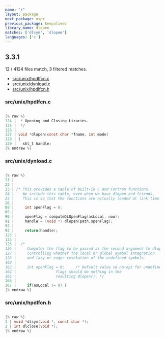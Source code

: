 ```yaml
---
name: "r"
layout: package
next_package: nspr
previous_package: keepalived
library_name: dlopen
matches: ['dlsym', 'dlopen']
languages: ['c']
---
```

## 3.3.1
12 / 4124 files match, 3 filtered matches.

 - [src/unix/hpdlfcn.c](#srcunixhpdlfcnc)
 - [src/unix/dynload.c](#srcunixdynloadc)
 - [src/unix/hpdlfcn.h](#srcunixhpdlfcnh)

### src/unix/hpdlfcn.c

```c

{% raw %}
124 |  * Opening and Closing Liraries.
125 |  */
126 | 
127 | void *dlopen(const char *fname, int mode)
128 | {
129 |   shl_t handle;
{% endraw %}

```
### src/unix/dynload.c

```c

{% raw %}
21 | 
22 | 
23 | /* This provides a table of built-in C and Fortran functions.
24 |    We include this table, even when we have dlopen and friends.
25 |    This is so that the functions are actually loaded at link time. */
26 | 
88 |     int openFlag = 0;
89 | 
90 |     openFlag = computeDLOpenFlag(asLocal, now);
91 |     handle = (void *) dlopen(path,openFlag);
92 | 
93 |     return(handle);
123 | 
124 | 
125 |  /*
126 |     Computes the flag to be passed as the second argument to dlopen(),
127 |     controlling whether the local or global symbol integration
128 |     and lazy or eager resolution of the undefined symbols.
162 | 
163 |     int openFlag = 0;		/* Default value so no-ops for undefined
164 | 				   flags should do nothing in the
165 | 				   resulting dlopen(). */
166 | 
167 |     if(asLocal != 0) {
{% endraw %}

```
### src/unix/hpdlfcn.h

```c

{% raw %}
1 | void *dlsym(void *, const char *);
2 | int dlclose(void *);
{% endraw %}

```